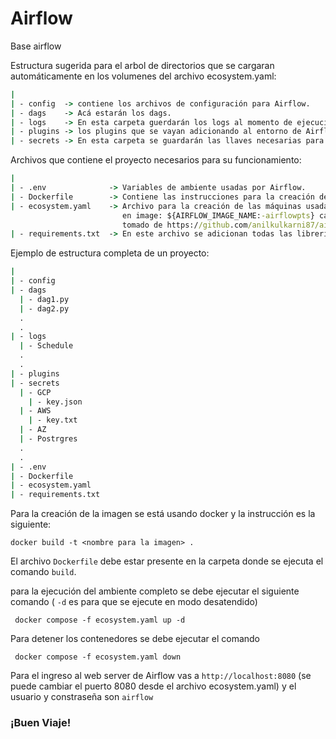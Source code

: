 # Airflow
Base airflow

Estructura sugerida para el arbol de directorios que se cargaran automáticamente en los volumenes del archivo ecosystem.yaml:

``` cmd
|
| - config  -> contiene los archivos de configuración para Airflow.
| - dags    -> Acá estarán los dags.
| - logs    -> En esta carpeta guerdarán los logs al momento de ejecución de las máquinas (este irá creciendo y es bueno ir limpiando si no se requiere para seguimientos).
| - plugins -> los plugins que se vayan adicionando al entorno de Airflow.
| - secrets -> En esta carpeta se guardarán las llaves necesarias para conexiones con BD o Clouds.
```

Archivos que contiene el proyecto necesarios para su funcionamiento:

``` cmd
|
| - .env              -> Variables de ambiente usadas por Airflow.
| - Dockerfile        -> Contiene las instrucciones para la creación de la imagen de Airflow y lee el archivo de requirements.txt para satisfacer libreriás adicionales.
| - ecosystem.yaml    -> Archivo para la creación de las máquinas usadas para que funcione Airflow, en este se deberán modificar según las necesidades.
                         en image: ${AIRFLOW_IMAGE_NAME:-airflowpts} cambiar airflowpts por el nombre de la imagen asignada cuando se hace el build del Dockerfile
                         tomado de https://github.com/anilkulkarni87/airflow-docker/blob/main/docker-compose.yaml.
| - requirements.txt  -> En este archivo se adicionan todas las librerías adicionales para ser cargadas al momento de creación de la imagen.
```
Ejemplo de estructura completa de un proyecto:
``` cmd
|
| - config
| - dags
  | - dag1.py
  | - dag2.py
  .
  .
| - logs
  | - Schedule
  .
  .
| - plugins
| - secrets
  | - GCP
    | - key.json
  | - AWS
    | - key.txt
  | - AZ
  | - Postrgres
  .
  .
| - .env
| - Dockerfile
| - ecosystem.yaml
| - requirements.txt
```

Para la creación de la imagen se está usando docker y la instrucción es la siguiente:
```nginx
docker build -t <nombre para la imagen> .
```
El archivo `Dockerfile` debe estar presente en la carpeta donde se ejecuta el comando `build`.

para la ejecución del ambiente completo se debe ejecutar el siguiente comando ( ` -d ` es para que se ejecute en modo desatendido)
```nginx
 docker compose -f ecosystem.yaml up -d
```

Para detener los contenedores se debe ejecutar el comando
```nginx
 docker compose -f ecosystem.yaml down
```
Para el ingreso al web server de Airflow vas a `http://localhost:8080` (se puede cambiar el puerto 8080 desde el archivo ecosystem.yaml) y el usuario y constraseña son `airflow`

### ¡Buen Viaje!

